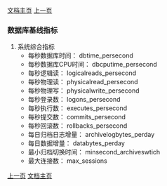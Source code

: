 <link href="../zoe_docs.css" rel="stylesheet" type="text/css" />

[文档主页](../index.html)
[上一页](./opsproject_index.html)

### 数据库基线指标
1.	系统综合指标
	*	每秒数据库时间：	dbtime_persecond
	*	每秒数据库CPU时间：	dbcputime_persecond
	*	每秒逻辑读：		logicalreads_persecond
	*	每秒物理读：		physicalread_persecond
	*	每秒物理写：		physicalwrite_persecond
	*	每秒登录数：		logons_persecond
	*	每秒执行数：		executes_persecond
	*	每秒提交数：		commits_persecond
	*	每秒回滚数：		rollbacks_persecond
	*	每日归档日志增量：	archivelogbytes_perday
	*	每日数据增量：      databytes_perday
	*	最小归档切换时间：	minsecond_archiveswtich
	*	最大连接数：		max_sessions
    




[上一页](./opsproject_index.html)
[文档主页](../index.html)